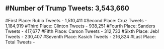 #Number of Trump Tweets: 3,543,660
---
#First Place: Rubio Tweets - 1,510,411
#Second Place: Cruz Tweets - 1,184,919
#Third Place: Clinton Tweets - 938,251
#Fourth Place: Sanders Tweets - 417,677
#Fifth Place: Carson Tweets - 312,733
#Sixth Place: Jeb! Tweets - 230,407
#Seventh Place: Kasich Tweets - 216,824
#Last Place: Total Tweets -  
